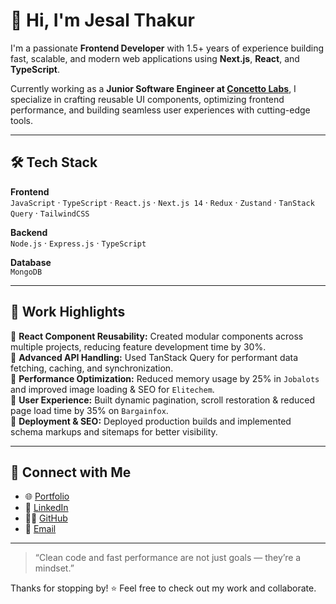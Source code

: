 # 👋 Hi, I'm Jesal Thakur

I'm a passionate **Frontend Developer** with 1.5+ years of experience building fast, scalable, and modern web applications using **Next.js**, **React**, and **TypeScript**.

Currently working as a **Junior Software Engineer at [Concetto Labs](https://www.concettolabs.com/)**, I specialize in crafting reusable UI components, optimizing frontend performance, and building seamless user experiences with cutting-edge tools.

---

## 🛠 Tech Stack

**Frontend**  
`JavaScript` · `TypeScript` · `React.js` · `Next.js 14` · `Redux` · `Zustand` · `TanStack Query` · `TailwindCSS`

**Backend**  
`Node.js` · `Express.js` · `TypeScript`

**Database**  
`MongoDB`

---

## 💼 Work Highlights

🔹 **React Component Reusability:** Created modular components across multiple projects, reducing feature development time by 30%.  
🔹 **Advanced API Handling:** Used TanStack Query for performant data fetching, caching, and synchronization.  
🔹 **Performance Optimization:** Reduced memory usage by 25% in `Jobalots` and improved image loading & SEO for `Elitechem`.  
🔹 **User Experience:** Built dynamic pagination, scroll restoration & reduced page load time by 35% on `Bargainfox`.  
🔹 **Deployment & SEO:** Deployed production builds and implemented schema markups and sitemaps for better visibility.

--- 

## 🔗 Connect with Me

- 🌐 [Portfolio](https://jesal.vercel.app/)
- 💼 [LinkedIn](https://www.linkedin.com/in/jesalthakur984/)
- 🧑‍💻 [GitHub](https://github.com/jd984)
- 📧 [Email](mailto:jesalthakur77984@gmail.com)

---

> “Clean code and fast performance are not just goals — they’re a mindset.”

Thanks for stopping by! ⭐ Feel free to check out my work and collaborate.
